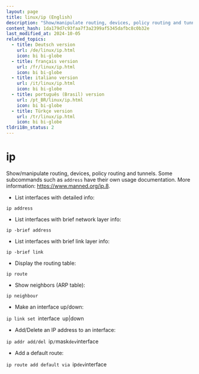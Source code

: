 ```yaml
---
layout: page
title: linux/ip (English)
description: "Show/manipulate routing, devices, policy routing and tunnels."
content_hash: 1da179d7c93faa7f3a2399af5345dafbc8c0b32e
last_modified_at: 2024-10-05
related_topics:
  - title: Deutsch version
    url: /de/linux/ip.html
    icon: bi bi-globe
  - title: français version
    url: /fr/linux/ip.html
    icon: bi bi-globe
  - title: italiano version
    url: /it/linux/ip.html
    icon: bi bi-globe
  - title: português (Brasil) version
    url: /pt_BR/linux/ip.html
    icon: bi bi-globe
  - title: Türkçe version
    url: /tr/linux/ip.html
    icon: bi bi-globe
tldri18n_status: 2
---
```

# ip

Show/manipulate routing, devices, policy routing and tunnels.
Some subcommands such as `address` have their own usage documentation.
More information: <https://www.manned.org/ip.8>.

- List interfaces with detailed info:

`ip address`

- List interfaces with brief network layer info:

`ip -brief address`

- List interfaces with brief link layer info:

`ip -brief link`

- Display the routing table:

`ip route`

- Show neighbors (ARP table):

`ip neighbour`

- Make an interface up/down:

`ip link set `<span class="tldr-var badge badge-pill bg-dark-lm bg-white-dm text-white-lm text-dark-dm font-weight-bold">interface</span>` `<span class="tldr-var badge badge-pill bg-dark-lm bg-white-dm text-white-lm text-dark-dm font-weight-bold">up|down</span>

- Add/Delete an IP address to an interface:

`ip addr add/del `<span class="tldr-var badge badge-pill bg-dark-lm bg-white-dm text-white-lm text-dark-dm font-weight-bold">ip</span>`/`<span class="tldr-var badge badge-pill bg-dark-lm bg-white-dm text-white-lm text-dark-dm font-weight-bold">mask</span>` dev `<span class="tldr-var badge badge-pill bg-dark-lm bg-white-dm text-white-lm text-dark-dm font-weight-bold">interface</span>

- Add a default route:

`ip route add default via `<span class="tldr-var badge badge-pill bg-dark-lm bg-white-dm text-white-lm text-dark-dm font-weight-bold">ip</span>` dev `<span class="tldr-var badge badge-pill bg-dark-lm bg-white-dm text-white-lm text-dark-dm font-weight-bold">interface</span>
